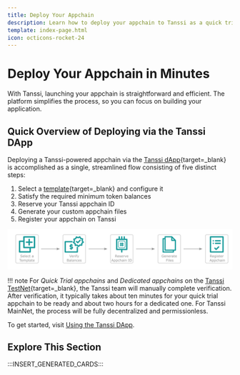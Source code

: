 ```yaml
---
title: Deploy Your Appchain
description: Learn how to deploy your appchain to Tanssi as a quick trial for short-term testing or as a dedicated one for long-term testing using the Tanssi dApp.
template: index-page.html
icon: octicons-rocket-24
---
```


# Deploy Your Appchain in Minutes

With Tanssi, launching your appchain is straightforward and efficient. The platform simplifies the process, so you can focus on building your application.

## Quick Overview of Deploying via the Tanssi DApp

Deploying a Tanssi-powered appchain via the [Tanssi dApp](https://apps.tanssi.network){target=\_blank} is accomplished as a single, streamlined flow consisting of five distinct steps:

1. Select a [template](/builders/build/templates/overview/){target=\_blank} and configure it
2. Satisfy the required minimum token balances
3. Reserve your Tanssi appchain ID
4. Generate your custom appchain files
5. Register your appchain on Tanssi

![A diagram mapping out the steps for deploying a Tanssi appchain with the Tanssi dApp.](/images/builders/deploy/deploy-1.webp)

!!! note
    For _Quick Trial appchains_ and _Dedicated appchains_ on the [Tanssi TestNet](/builders/tanssi-network/testnet/dancebox/){target=\_blank}, the Tanssi team will manually complete verification. After verification, it typically takes about ten minutes for your quick trial appchain to be ready and about two hours for a dedicated one. For Tanssi MainNet, the process will be fully decentralized and permissionless.

To get started, visit [Using the Tanssi DApp](/builders/deploy/dapp/).

## Explore This Section

:::INSERT_GENERATED_CARDS:::